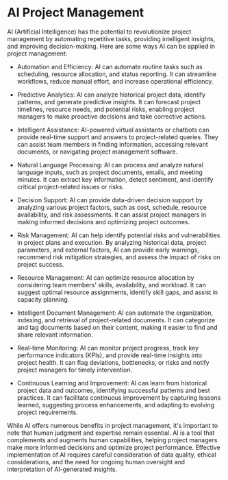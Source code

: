 # AI Project Management

AI (Artificial Intelligence) has the potential to revolutionize project management by automating repetitive tasks, providing intelligent insights, and improving decision-making. Here are some ways AI can be applied in project management:

* Automation and Efficiency: AI can automate routine tasks such as scheduling, resource allocation, and status reporting. It can streamline workflows, reduce manual effort, and increase operational efficiency.

* Predictive Analytics: AI can analyze historical project data, identify patterns, and generate predictive insights. It can forecast project timelines, resource needs, and potential risks, enabling project managers to make proactive decisions and take corrective actions.

* Intelligent Assistance: AI-powered virtual assistants or chatbots can provide real-time support and answers to project-related queries. They can assist team members in finding information, accessing relevant documents, or navigating project management software.

* Natural Language Processing: AI can process and analyze natural language inputs, such as project documents, emails, and meeting minutes. It can extract key information, detect sentiment, and identify critical project-related issues or risks.

* Decision Support: AI can provide data-driven decision support by analyzing various project factors, such as cost, schedule, resource availability, and risk assessments. It can assist project managers in making informed decisions and optimizing project outcomes.

* Risk Management: AI can help identify potential risks and vulnerabilities in project plans and execution. By analyzing historical data, project parameters, and external factors, AI can provide early warnings, recommend risk mitigation strategies, and assess the impact of risks on project success.

* Resource Management: AI can optimize resource allocation by considering team members' skills, availability, and workload. It can suggest optimal resource assignments, identify skill gaps, and assist in capacity planning.

* Intelligent Document Management: AI can automate the organization, indexing, and retrieval of project-related documents. It can categorize and tag documents based on their content, making it easier to find and share relevant information.

* Real-time Monitoring: AI can monitor project progress, track key performance indicators (KPIs), and provide real-time insights into project health. It can flag deviations, bottlenecks, or risks and notify project managers for timely intervention.

* Continuous Learning and Improvement: AI can learn from historical project data and outcomes, identifying successful patterns and best practices. It can facilitate continuous improvement by capturing lessons learned, suggesting process enhancements, and adapting to evolving project requirements.

While AI offers numerous benefits in project management, it's important to note that human judgment and expertise remain essential. AI is a tool that complements and augments human capabilities, helping project managers make more informed decisions and optimize project performance. Effective implementation of AI requires careful consideration of data quality, ethical considerations, and the need for ongoing human oversight and interpretation of AI-generated insights.